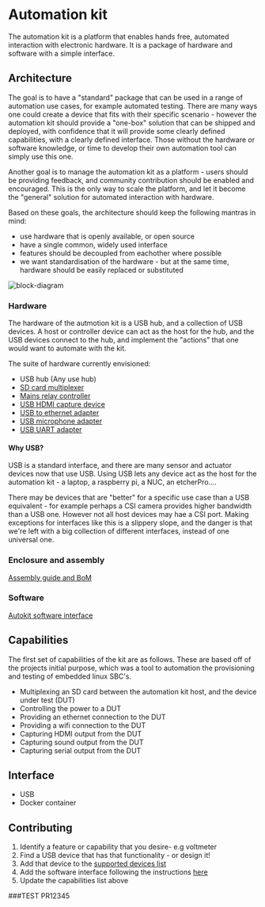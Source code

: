 # Automation kit

The automation kit is a platform that enables hands free, automated interaction with electronic hardware. It is a package of hardware and software with a simple interface.

## Architecture

The goal is to have a "standard" package that can be used in a range of automation use cases, for example automated testing. There are many ways one could create a device that fits with their specific scenario - however the automation kit should provide a "one-box" solution that can be shipped and deployed, with confidence that it will provide some clearly defined capabilities, with a clearly defined interface. Those without the hardware or software knowledge, or time to develop their own automation tool can simply use this one. 

Another goal is to manage the automation kit as a platform - users should be providing feedback, and community contribution should be enabled and encouraged. This is the only way to scale the platform, and let it become the "general" solution for automated interaction with hardware.

Based on these goals, the architecture should keep the following mantras in mind:

- use hardware that is openly available, or open source
- have a single common, widely used interface
- features should be decoupled from eachother where possible
- we want standardisation of the hardware - but at the same time, hardware should be easily replaced or substituted

![block-diagram](documentation/images/arch.jpg?raw=true)

### Hardware

The hardware of the autmotion kit is a USB hub, and a collection of USB devices. A host or controller device can act as the host for the hub, and the USB devices connect to the hub, and implement the "actions" that one would want to automate with the kit.

The suite of hardware currently envisioned:
- USB hub (Any use hub)
- [SD card multiplexer](https://github.com/balena-io-hardware/autokit-sd-mux) 
- [Mains relay controller](https://github.com/balena-io-hardware/autokit-relay)
- [USB HDMI capture device](https://www.amazon.co.uk/dp/B093D6824V/ref=sspa_dk_detail_3?psc=1&pd_rd_i=B093D6824V&pd_rd_w=MhHqo&content-id=amzn1.sym.1d17a7d9-68f2-46c6-a55b-f888c57f8c2e&pf_rd_p=1d17a7d9-68f2-46c6-a55b-f888c57f8c2e&pf_rd_r=3KSV1G8M649W5X9N7X52&pd_rd_wg=pxzYg&pd_rd_r=4254f3c1-ea0e-4e47-aebf-22eccee1f69d&s=electronics&sp_csd=d2lkZ2V0TmFtZT1zcF9kZXRhaWw&spLa=ZW5jcnlwdGVkUXVhbGlmaWVyPUEySEsyQUxEVUVWR1Q2JmVuY3J5cHRlZElkPUEwNTgyNzc4MkVaTUZITDBEVkdBSSZlbmNyeXB0ZWRBZElkPUEwMzA5NzQ1MlZYMkVCWEM3RTRXVCZ3aWRnZXROYW1lPXNwX2RldGFpbCZhY3Rpb249Y2xpY2tSZWRpcmVjdCZkb05vdExvZ0NsaWNrPXRydWU=)
- [USB to ethernet adapter](https://www.amazon.co.uk/AmazonBasics-1000-Gigabit-Ethernet-Adapter/dp/B00M77HMU0)
- [USB microphone adapter](https://www.amazon.co.uk/gp/product/B00IRVQ0F8/ref=ppx_yo_dt_b_asin_title_o06_s00?ie=UTF8&psc=1)
- [USB UART adapter](https://ftdichip.com/products/ttl-232r-3v3/)


#### Why USB?

USB is a standard interface, and there are many sensor and actuator devices now that use USB. Using USB lets any device act as the host for the automation kit - a laptop, a raspberry pi, a NUC, an etcherPro....

There may be devices that are "better" for a specific use case than a USB equivalent - for example perhaps a CSI camera provides higher bandwidth than a USB one. However not all host devices may hae a CSI port. Making exceptions for interfaces like this is a slippery slope, and the danger is that we're left with a big collection of different interfaces, instead of one universal one. 

### Enclosure and assembly

[Assembly guide and BoM](https://github.com/balena-io-hardware/autokit-assembly)

### Software

[Autokit software interface](https://github.com/balena-io-hardware/autokit-sw)

## Capabilities

The first set of capabilities of the kit are as follows. These are based off of the projects initial purpose, which was a tool to automation the provisioning and testing of embedded linux SBC's.

- Multiplexing an SD card between the automation kit host, and the device under test (DUT)
- Controlling the power to a DUT
- Providing an ethernet connection to the DUT
- Providing a wifi connection to the DUT
- Capturing HDMI output from the DUT
- Capturing sound output from the DUT
- Capturing serial output from the DUT

## Interface

- USB
- Docker container

## Contributing

1. Identify a feature or capability that you desire- e.g voltmeter
2. Find a USB device that has that functionality - or design it!
3. Add that device to the [supported devices list](https://github.com/balena-io-hardware/autokit-assembly)
4. Add the software interface following the instructions [here](https://github.com/balena-io-hardware/autokit-sw)
5. Update the capabilities list above



###TEST PR12345